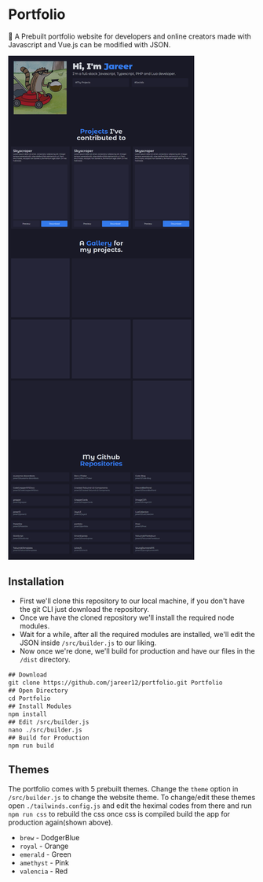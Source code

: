 # Portfolio

🚀 A Prebuilt portfolio website for developers and online creators made with Javascript and Vue.js can be modified with JSON.

![Image](DELETEME/preview.png)

## Installation

- First we'll clone this repository to our local machine, if you don't have the git CLI just download the repository.
- Once we have the cloned repository we'll install the required node modules.
- Wait for a while, after all the required modules are installed, we'll edit the JSON inside `/src/builder.js` to our liking.
- Now once we're done, we'll build for production and have our files in the `/dist` directory.

```shell
## Download
git clone https://github.com/jareer12/portfolio.git Portfolio
## Open Directory
cd Portfolio
## Install Modules
npm install
## Edit /src/builder.js
nano ./src/builder.js
## Build for Production
npm run build
```

## Themes

The portfolio comes with 5 prebuilt themes. Change the `theme` option in `/src/builder.js` to change the website theme. To change/edit these themes open `./tailwinds.config.js` and edit the heximal codes from there and run `npm run css` to rebuild the css once css is compiled build the app for production again(shown above).

- `brew` - DodgerBlue
- `royal` - Orange
- `emerald` - Green
- `amethyst` - Pink
- `valencia` - Red
